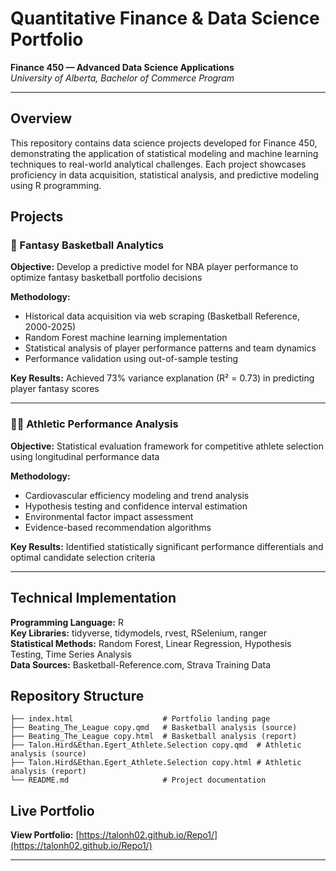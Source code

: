 # Quantitative Finance & Data Science Portfolio

**Finance 450 — Advanced Data Science Applications**  
*University of Alberta, Bachelor of Commerce Program*

---

## Overview

This repository contains data science projects developed for Finance 450, demonstrating the application of statistical modeling and machine learning techniques to real-world analytical challenges. Each project showcases proficiency in data acquisition, statistical analysis, and predictive modeling using R programming.

## Projects

### 🏀 Fantasy Basketball Analytics
**Objective:** Develop a predictive model for NBA player performance to optimize fantasy basketball portfolio decisions

**Methodology:**
- Historical data acquisition via web scraping (Basketball Reference, 2000-2025)
- Random Forest machine learning implementation
- Statistical analysis of player performance patterns and team dynamics
- Performance validation using out-of-sample testing

**Key Results:** Achieved 73% variance explanation (R² = 0.73) in predicting player fantasy scores

---

### 🏃‍♂️ Athletic Performance Analysis
**Objective:** Statistical evaluation framework for competitive athlete selection using longitudinal performance data

**Methodology:**
- Cardiovascular efficiency modeling and trend analysis
- Hypothesis testing and confidence interval estimation
- Environmental factor impact assessment
- Evidence-based recommendation algorithms

**Key Results:** Identified statistically significant performance differentials and optimal candidate selection criteria

---

## Technical Implementation

**Programming Language:** R  
**Key Libraries:** tidyverse, tidymodels, rvest, RSelenium, ranger  
**Statistical Methods:** Random Forest, Linear Regression, Hypothesis Testing, Time Series Analysis  
**Data Sources:** Basketball-Reference.com, Strava Training Data

## Repository Structure

```
├── index.html                    # Portfolio landing page
├── Beating_The_League copy.qmd   # Basketball analysis (source)
├── Beating_The_League copy.html  # Basketball analysis (report)
├── Talon.Hird&Ethan.Egert_Athlete.Selection copy.qmd  # Athletic analysis (source)
├── Talon.Hird&Ethan.Egert_Athlete.Selection copy.html # Athletic analysis (report)
└── README.md                     # Project documentation
```

## Live Portfolio

**View Portfolio:** [https://talonh02.github.io/Repo1/](https://talonh02.github.io/Repo1/)

---


